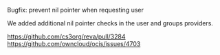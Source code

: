 Bugfix: prevent nil pointer when requesting user

We added additional nil pointer checks in the user and groups providers.

https://github.com/cs3org/reva/pull/3284
https://github.com/owncloud/ocis/issues/4703
